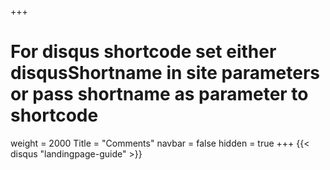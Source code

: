 +++
# For disqus shortcode set either disqusShortname in site parameters or pass shortname as parameter to shortcode
weight = 2000
Title = "Comments"
navbar = false
hidden = true
+++
{{< disqus "landingpage-guide" >}}
